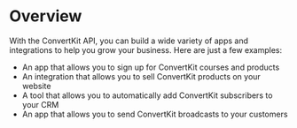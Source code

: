 # Overview

With the ConvertKit API, you can build a wide variety of apps and integrations
to help you grow your business. Here are just a few examples:

- An app that allows you to sign up for ConvertKit courses and products
- An integration that allows you to sell ConvertKit products on your website
- A tool that allows you to automatically add ConvertKit subscribers to your
  CRM
- An app that allows you to send ConvertKit broadcasts to your customers
